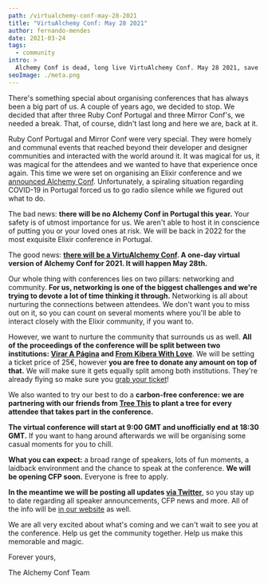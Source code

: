 ```yaml
---
path: /virtualchemy-conf-may-28-2021
title: "VirtuAlchemy Conf: May 28 2021"
author: fernando-mendes
date: 2021-03-24
tags:
  - community
intro: >
  Alchemy Conf is dead, long live VirtuAlchemy Conf. May 28 2021, save the date.
seoImage: ./meta.png
---
```


There's something special about organising conferences that has always been a
big part of us. A couple of years ago, we decided to stop. We decided that after
three Ruby Conf Portugal and three Mirror Conf's, we needed a break. That, of
course, didn't last long and here we are, back at it.

Ruby Conf Portugal and Mirror Conf were very special. They were homely and
communal events that reached beyond their developer and designer communities and
interacted with the world around it. It was magical for us, it was magical for
the attendees and we wanted to have that experience once again. This time we
were set on organising an Elixir conference and we [announced Alchemy
Conf][alchemy-announcement]. Unfortunately, a spiraling situation regarding
COVID-19 in Portugal forced us to go radio silence while we figured out what to
do.

The bad news: **there will be no Alchemy Conf in Portugal this year.** Your
safety is of utmost importance for us. We aren't able to host it in conscience
of putting you or your loved ones at risk. We will be back in 2022 for the most
exquisite Elixir conference in Portugal.

The good news: **[there will be a VirtuAlchemy Conf][alchemy]. A one-day virtual
version of Alchemy Conf for 2021. It will happen May 28th.**

Our whole thing with conferences lies on two pillars: networking and community.
**For us, networking is one of the biggest challenges and we're trying to devote
a lot of time thinking it through.** Networking is all about nurturing the
connections between attendees. We don't want you to miss out on it, so you can
count on several moments where you'll be able to interact closely with the
Elixir community, if you want to.

However, we want to nurture the community that surrounds us as well. **All of
the proceedings of the conference will be split between two institutions: [Virar
A Página][vap] and [From Kibera With Love][fkwl]**. We will be setting a ticket
price of 25€, however **you are free to donate any amount on top of that.** We
will make sure it gets equally split among both institutions. They're already
flying so make sure you [grab your ticket][tickets]!

We also wanted to try our best to do a **carbon-free conference: we are
partnering with our friends from [Tree This][tree-this] to plant a tree for
every attendee that takes part in the conference.**

**The virtual conference will start at 9:00 GMT and unofficially end at 18:30
GMT.** If you want to hang around afterwards we will be organising some casual
moments for you to chill.

**What you can expect:** a broad range of speakers, lots of fun moments, a
laidback environment and the chance to speak at the conference. **We will be
opening CFP soon.** Everyone is free to apply.

**In the meantime we will be posting all updates [via
Twitter][alchemy-twitter]**, so you stay up to date regarding all speaker
announcements, CFP news and more. All of the info will be [in our
website][alchemy] as well.

We are all very excited about what's coming and we can't wait to see you at the
conference. Help us get the community together. Help us make this memorable and
magic.

Forever yours,

The Alchemy Conf Team

[alchemy]: https://alchemyconf.com
[alchemy-announcement]: https://subvisual.com/blog/posts/announcing-alchemy-conf/
[vap]: https://www.virarapagina.org/
[fkwl]: https://fromkiberawithlove.com/en
[tree-this]: https://treethis.com
[alchemy-twitter]: https://twitter.com/Alchemy_Conf
[tickets]: https://alchemyconf.com/tickets
